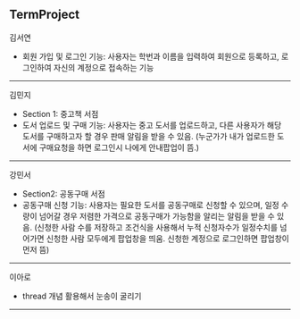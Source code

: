 ## TermProject

김서연 <br>
 - 회원 가입 및 로그인 기능: 사용자는 학번과 이름을 입력하여 회원으로 등록하고, 로그인하여 자신의 계정으로 접속하는 기능

---

김민지 <br>
 - Section 1: 중고책 서점 
 - 도서 업로드 및 구매 기능: 사용자는 중고 도서를 업로드하고, 다른 사용자가 해당 도서를 구매하고자 할 경우 판매 알림을 받을 수 있음. (누군가가 내가 업로드한 도서에 구매요청을 하면 로그인시 나에게 안내팝업이 뜸.) 

---

강민서 <br>
 - Section2: 공동구매 서점
 - 공동구매 신청 기능: 사용자는 필요한 도서를 공동구매로 신청할 수 있으며, 일정 수량이 넘어갈 경우 저렴한 가격으로 공동구매가 가능함을 알리는 알림을 받을 수 있음. (신청한 사람 수를 저장하고 조건식을 사용해서 누적 신청자수가 일정수치를 넘어가면 신청한 사람 모두에게 팝업창을 띄움. 신청한 계정으로 로그인하면 팝업창이 먼저 뜸)

---

이아로 <br>
 - thread 개념 활용해서 눈송이 굴리기

---
